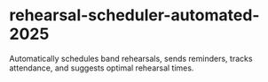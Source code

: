 # rehearsal-scheduler-automated-2025
Automatically schedules band rehearsals, sends reminders, tracks attendance, and suggests optimal rehearsal times.

